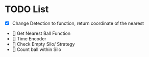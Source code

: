 # TODO List
- [x] Change Detection to function, return coordinate of the nearest
- [] Get Nearest Ball Function
- [] Time Encoder
- [] Check Empty Silo/ Strategy
- [] Count ball within Silo 